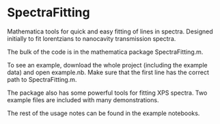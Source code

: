 SpectraFitting
==============

Mathematica tools for quick and easy fitting of lines in spectra. Designed initially to fit lorentzians to nanocavity transmission spectra.

The bulk of the code is in the mathematica package SpectraFitting.m.

To see an example, download the whole project (including the example data) and open example.nb. Make sure that the first line has the correct path to SpectraFitting.m.

The package also has some powerful tools for fitting XPS spectra. Two example files are included with many demonstrations.

The rest of the usage notes can be found in the example notebooks.
